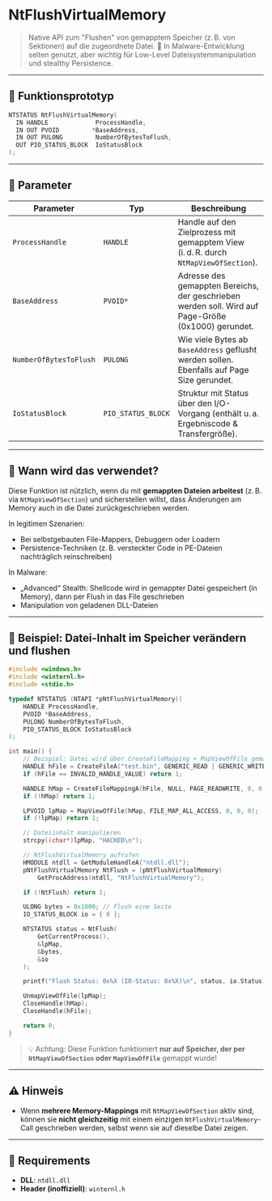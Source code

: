 # NtFlushVirtualMemory

> Native API zum "Flushen" von gemapptem Speicher (z. B. von Sektionen) auf die zugeordnete Datei.
> 🚧 In Malware-Entwicklung selten genutzt, aber wichtig für Low-Level Dateisystemmanipulation und stealthy Persistence.

---

## 📜 Funktionsprototyp

```c
NTSTATUS NtFlushVirtualMemory(
  IN HANDLE             ProcessHandle,
  IN OUT PVOID         *BaseAddress,
  IN OUT PULONG         NumberOfBytesToFlush,
  OUT PIO_STATUS_BLOCK  IoStatusBlock
);
```

---

## 📌 Parameter

| Parameter              | Typ                | Beschreibung                                                                                        |
| ---------------------- | ------------------ | --------------------------------------------------------------------------------------------------- |
| `ProcessHandle`        | `HANDLE`           | Handle auf den Zielprozess mit gemapptem View (i. d. R. durch `NtMapViewOfSection`).                |
| `BaseAddress`          | `PVOID*`           | Adresse des gemappten Bereichs, der geschrieben werden soll. Wird auf Page-Größe (0x1000) gerundet. |
| `NumberOfBytesToFlush` | `PULONG`           | Wie viele Bytes ab `BaseAddress` geflusht werden sollen. Ebenfalls auf Page Size gerundet.          |
| `IoStatusBlock`        | `PIO_STATUS_BLOCK` | Struktur mit Status über den I/O-Vorgang (enthält u. a. Ergebniscode & Transfergröße).              |

---

## 🧠 Wann wird das verwendet?

Diese Funktion ist nützlich, wenn du mit **gemappten Dateien arbeitest** (z. B. via `NtMapViewOfSection`) und sicherstellen willst, dass Änderungen am Memory auch in die Datei zurückgeschrieben werden.

In legitimen Szenarien:

* Bei selbstgebauten File-Mappers, Debuggern oder Loadern
* Persistence-Techniken (z. B. versteckter Code in PE-Dateien nachträglich reinschreiben)

In Malware:

* „Advanced“ Stealth: Shellcode wird in gemappter Datei gespeichert (in Memory), dann per Flush in das File geschrieben
* Manipulation von geladenen DLL-Dateien

---

## 🧪 Beispiel: Datei-Inhalt im Speicher verändern und flushen

```c
#include <windows.h>
#include <winternl.h>
#include <stdio.h>

typedef NTSTATUS (NTAPI *pNtFlushVirtualMemory)(
    HANDLE ProcessHandle,
    PVOID *BaseAddress,
    PULONG NumberOfBytesToFlush,
    PIO_STATUS_BLOCK IoStatusBlock
);

int main() {
    // Beispiel: Datei wird über CreateFileMapping + MapViewOfFile gemappt
    HANDLE hFile = CreateFileA("test.bin", GENERIC_READ | GENERIC_WRITE, 0, NULL, OPEN_EXISTING, 0, NULL);
    if (hFile == INVALID_HANDLE_VALUE) return 1;

    HANDLE hMap = CreateFileMappingA(hFile, NULL, PAGE_READWRITE, 0, 0, NULL);
    if (!hMap) return 1;

    LPVOID lpMap = MapViewOfFile(hMap, FILE_MAP_ALL_ACCESS, 0, 0, 0);
    if (!lpMap) return 1;

    // Dateiinhalt manipulieren
    strcpy((char*)lpMap, "HACKED\n");

    // NtFlushVirtualMemory aufrufen
    HMODULE ntdll = GetModuleHandleA("ntdll.dll");
    pNtFlushVirtualMemory NtFlush = (pNtFlushVirtualMemory)
        GetProcAddress(ntdll, "NtFlushVirtualMemory");

    if (!NtFlush) return 1;

    ULONG bytes = 0x1000; // Flush eine Seite
    IO_STATUS_BLOCK io = { 0 };

    NTSTATUS status = NtFlush(
        GetCurrentProcess(),
        &lpMap,
        &bytes,
        &io
    );

    printf("Flush Status: 0x%X (IO-Status: 0x%X)\n", status, io.Status);

    UnmapViewOfFile(lpMap);
    CloseHandle(hMap);
    CloseHandle(hFile);

    return 0;
}
```

> 💡 Achtung: Diese Funktion funktioniert **nur auf Speicher, der per `NtMapViewOfSection` oder `MapViewOfFile`** gemappt wurde!

---

## ⚠️ Hinweis

* Wenn **mehrere Memory-Mappings** mit `NtMapViewOfSection` aktiv sind, können sie **nicht gleichzeitig** mit einem einzigen `NtFlushVirtualMemory`-Call geschrieben werden, selbst wenn sie auf dieselbe Datei zeigen.

---

## 📁 Requirements

* **DLL**: `ntdll.dll`
* **Header (inoffiziell)**: `winternl.h`
